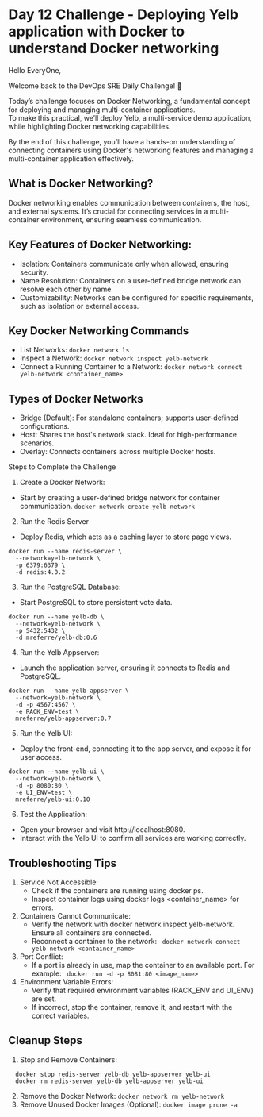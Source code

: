 # Day 12 Challenge - Deploying Yelb application with Docker to understand Docker networking

Hello EveryOne,


Welcome back to the DevOps SRE Daily Challenge! 🎉


Today’s challenge focuses on Docker Networking, a fundamental concept for deploying and managing multi-container applications.</br> 
To make this practical, we’ll deploy Yelb, a multi-service demo application, while highlighting Docker networking capabilities.

By the end of this challenge, you’ll have a hands-on understanding of connecting containers using Docker's networking features and managing a multi-container application effectively.



## What is Docker Networking?
Docker networking enables communication between containers, the host, and external systems. 
It’s crucial for connecting services in a multi-container environment, ensuring seamless communication.



## Key Features of Docker Networking:
- Isolation: Containers communicate only when allowed, ensuring security.
- Name Resolution: Containers on a user-defined bridge network can resolve each other by name.
- Customizability: Networks can be configured for specific requirements, such as isolation or external access.

## Key Docker Networking Commands
  - List Networks: ``` docker network ls ```
  - Inspect a Network: ``` docker network inspect yelb-network ```
  - Connect a Running Container to a Network:  ``` docker network connect yelb-network <container_name> ```

## Types of Docker Networks
  - Bridge (Default): For standalone containers; supports user-defined configurations.
  - Host: Shares the host's network stack. Ideal for high-performance scenarios.
  - Overlay: Connects containers across multiple Docker hosts.

Steps to Complete the Challenge
1. Create a Docker Network:
  - Start by creating a user-defined bridge network for container communication.
    ``` docker network create yelb-network ```
2. Run the Redis Server
  - Deploy Redis, which acts as a caching layer to store page views.
```
docker run --name redis-server \
  --network=yelb-network \
  -p 6379:6379 \
  -d redis:4.0.2
```
3. Run the PostgreSQL Database:
  - Start PostgreSQL to store persistent vote data.
```
docker run --name yelb-db \
  --network=yelb-network \
  -p 5432:5432 \
  -d mreferre/yelb-db:0.6
```
4. Run the Yelb Appserver:
  - Launch the application server, ensuring it connects to Redis and PostgreSQL.

```
docker run --name yelb-appserver \
  --network=yelb-network \
  -d -p 4567:4567 \
  -e RACK_ENV=test \
  mreferre/yelb-appserver:0.7
```
5. Run the Yelb UI:
  - Deploy the front-end, connecting it to the app server, and expose it for user access.
```
docker run --name yelb-ui \
  --network=yelb-network \
  -d -p 8080:80 \
  -e UI_ENV=test \
  mreferre/yelb-ui:0.10
```
6. Test the Application:
  - Open your browser and visit http://localhost:8080.
  - Interact with the Yelb UI to confirm all services are working correctly.

## Troubleshooting Tips
1. Service Not Accessible:
   - Check if the containers are running using docker ps.
   - Inspect container logs using docker logs <container_name> for errors.
2. Containers Cannot Communicate:
   - Verify the network with docker network inspect yelb-network. Ensure all containers are connected.
   - Reconnect a container to the network: ``` docker network connect yelb-network <container_name>```
3. Port Conflict:
   - If a port is already in use, map the container to an available port. For example:  ``` docker run -d -p 8081:80 <image_name>```
4. Environment Variable Errors:
   - Verify that required environment variables (RACK_ENV and UI_ENV) are set.
   - If incorrect, stop the container, remove it, and restart with the correct variables.

## Cleanup Steps
1. Stop and Remove Containers:
  ```
    docker stop redis-server yelb-db yelb-appserver yelb-ui
    docker rm redis-server yelb-db yelb-appserver yelb-ui
  ```
2. Remove the Docker Network:  ``` docker network rm yelb-network ```
3. Remove Unused Docker Images (Optional): ``` docker image prune -a ```
 


